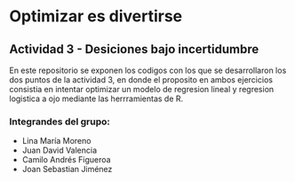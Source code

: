 # Optimizar es divertirse
## Actividad 3 - Desiciones bajo incertidumbre
En este repositorio se exponen los codigos con los que se desarrollaron los dos puntos de la actividad 3, en donde el proposito en ambos ejercicios consistia en intentar optimizar un modelo de regresion lineal y regresion logistica a ojo mediante las herrramientas de R.
### Integrandes del grupo:
+ Lina María Moreno 
+ Juan David Valencia 
+ Camilo Andrés Figueroa
+ Joan Sebastian Jiménez
